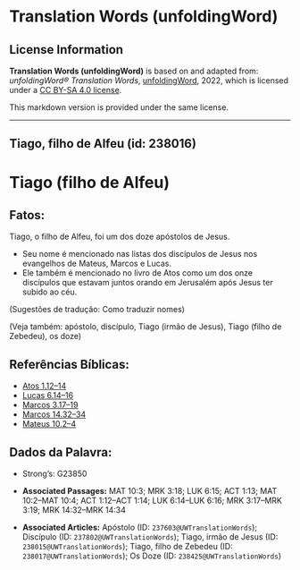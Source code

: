 # Translation Words (unfoldingWord)

## License Information

**Translation Words (unfoldingWord)** is based on and adapted from: _unfoldingWord® Translation Words_, [unfoldingWord](https://unfoldingword.org/utw), 2022, which is licensed under a [CC BY-SA 4.0 license](https://creativecommons.org/licenses/by-sa/4.0/legalcode.en).

This markdown version is provided under the same license.



--------------------------------

## Tiago, filho de Alfeu (id: 238016)

Tiago (filho de Alfeu)
======================

Fatos:
------

Tiago, o filho de Alfeu, foi um dos doze apóstolos de Jesus.

* Seu nome é mencionado nas listas dos discípulos de Jesus nos evangelhos de Mateus, Marcos e Lucas.
* Ele também é mencionado no livro de Atos como um dos onze discípulos que estavam juntos orando em Jerusalém após Jesus ter subido ao céu.

(Sugestões de tradução: Como traduzir nomes)

(Veja também: apóstolo, discípulo, Tiago (irmão de Jesus), Tiago (filho de Zebedeu), os doze)

Referências Bíblicas:
---------------------

* [Atos 1\.12–14](https://ref.ly/Acts1:12-Acts1:14)
* [Lucas 6\.14–16](https://ref.ly/Luke6:14-Luke6:16)
* [Marcos 3\.17–19](https://ref.ly/Mark3:17-Mark3:19)
* [Marcos 14\.32–34](https://ref.ly/Mark14:32-Mark14:34)
* [Mateus 10\.2–4](https://ref.ly/Matt10:2-Matt10:4)

Dados da Palavra:
-----------------

* Strong’s: G23850

* **Associated Passages:** MAT 10:3; MRK 3:18; LUK 6:15; ACT 1:13; MAT 10:2–MAT 10:4; ACT 1:12–ACT 1:14; LUK 6:14–LUK 6:16; MRK 3:17–MRK 3:19; MRK 14:32–MRK 14:34
* **Associated Articles:** Apóstolo (ID: `237603@UWTranslationWords`); Discípulo (ID: `237802@UWTranslationWords`); Tiago, irmão de Jesus (ID: `238015@UWTranslationWords`); Tiago, filho de Zebedeu (ID: `238017@UWTranslationWords`); Os Doze (ID: `238425@UWTranslationWords`)


